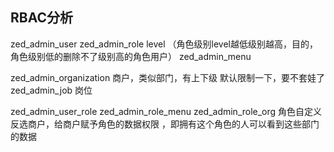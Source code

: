 ## RBAC分析

zed_admin_user
zed_admin_role   level （角色级别level越低级别越高，目的，角色级别低的删除不了级别高的角色用户）
zed_admin_menu

zed_admin_organization  商户，类似部门，有上下级 默认限制一下，要不套娃了
zed_admin_job  岗位 

zed_admin_user_role
zed_admin_role_menu
zed_admin_role_org  角色自定义 反选商户，给商户赋予角色的数据权限 ，即拥有这个角色的人可以看到这些部门的数据




